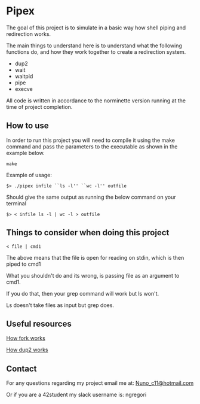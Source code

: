 # Pipex

The goal of this project is to simulate in a basic way how shell piping and redirection works.

The main things to understand here is to understand what the following functions do, and how they work together to create a redirection system.

* dup2
* wait
* waitpid
* pipe
* execve

All code is written in accordance to the norminette version running at the time of project completion.

## How to use
In order to run this project you will need to compile it using the make command and pass the parameters to the executable as shown in the example below.

```
make
```

Example of usage:

```
$> ./pipex infile ``ls -l'' ``wc -l'' outfile
```

Should give the same output as running the below command on your terminal

```
$> < infile ls -l | wc -l > outfile
```

## Things to consider when doing this project

```
< file | cmd1
```

The above means that the file is open for reading on stdin, which is then piped to cmd1

What you shouldn't do and its wrong, is passing file as an argument to cmd1.

If you do that, then your grep command will work but ls won't.

Ls doesn't take files as input but grep does.

## Useful resources

[How fork works](https://stackoverflow.com/questions/15102328/how-does-fork-work)

[How dup2 works](https://www.youtube.com/watch?v=PIb2aShU_H4&ab_channel=KrisJordan)

## Contact

For any questions regarding my project email me at: Nuno_c11@hotmail.com

Or if you are a 42student my slack username is: ngregori
